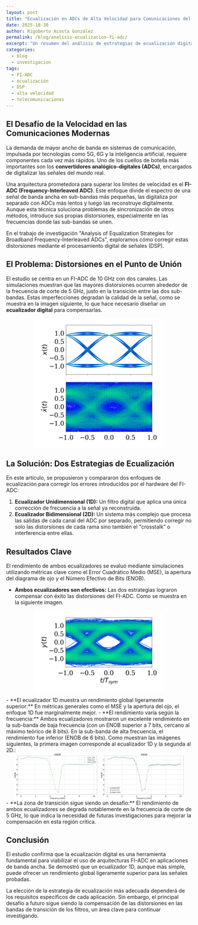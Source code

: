 ```yaml
---
layout: post
title: "Ecualización en ADCs de Alta Velocidad para Comunicaciones del Futuro"
date: 2025-10-30
author: Rigoberto Acosta González
permalink: /blog/analisis-ecualizacion-fi-adc/
excerpt: "Un resumen del análisis de estrategias de ecualización digital, 1D y 2D, para mejorar el rendimiento de los convertidores analógico-digitales de intercalado en frecuencia (FI-ADC) en sistemas de comunicación de banda ancha."
categories:
  - blog
  - investigacion
tags:
  - FI-ADC
  - ecualización
  - DSP
  - alta velocidad
  - telecomunicaciones
---
```


## El Desafío de la Velocidad en las Comunicaciones Modernas

La demanda de mayor ancho de banda en sistemas de comunicación, impulsada por tecnologías como 5G, 6G y la inteligencia artificial, requiere componentes cada vez más rápidos. Uno de los cuellos de botella más importantes son los **convertidores analógico-digitales (ADCs)**, encargados de digitalizar las señales del mundo real.

Una arquitectura prometedora para superar los límites de velocidad es el **FI-ADC (Frequency-Interleaved ADC)**. Este enfoque divide el espectro de una señal de banda ancha en sub-bandas más pequeñas, las digitaliza por separado con ADCs más lentos y luego las reconstruye digitalmente. Aunque esta técnica soluciona problemas de sincronización de otros métodos, introduce sus propias distorsiones, especialmente en las frecuencias donde las sub-bandas se unen.

En el trabajo de investigación "Analysis of Equalization Strategies for Broadband Frequency-Interleaved ADCs", exploramos cómo corregir estas distorsiones mediante el procesamiento digital de señales (DSP).

## El Problema: Distorsiones en el Punto de Unión

El estudio se centra en un FI-ADC de 10 GHz con dos canales. Las simulaciones muestran que las mayores distorsiones ocurren alrededor de la frecuencia de corte de 5 GHz, justo en la transición entre las dos sub-bandas. Estas imperfecciones degradan la calidad de la señal, como se muestra en la imagen siguiente, lo que hace necesario diseñar un **ecualizador digital** para compensarlas.

<p style="text-align:center;">
  <img src="/images/talk_1/Graph_Idea_NoEq_SUT1.png" alt="Idea sin ecualizar" style="max-width:70%;height:auto;display:block;margin:0 auto;">
</p>

## La Solución: Dos Estrategias de Ecualización

En este artículo, se propusieron y compararon dos enfoques de ecualización para corregir los errores introducidos por el hardware del FI-ADC:

1.  **Ecualizador Unidimensional (1D):** Un filtro digital que aplica una única corrección de frecuencia a la señal ya reconstruida.
2.  **Ecualizador Bidimensional (2D):** Un sistema más complejo que procesa las salidas de cada canal del ADC por separado, permitiendo corregir no solo las distorsiones de cada rama sino también el "crosstalk" o interferencia entre ellas.

## Resultados Clave

El rendimiento de ambos ecualizadores se evaluó mediante simulaciones utilizando métricas clave como el Error Cuadrático Medio (MSE), la apertura del diagrama de ojo y el Número Efectivo de Bits (ENOB).

-   **Ambos ecualizadores son efectivos:** Las dos estrategias lograron compensar con éxito las distorsiones del FI-ADC. Como se muestra en la siguiente imagen.

<p style="text-align:center;">
  <img src="/images/talk_1/Graph_Rec_SUT1_eq1.png" alt="Señal reconstruida ecualizada" style="max-width:70%;height:auto;display:block;margin:0 auto;">
</p>
-   **El ecualizador 1D muestra un rendimiento global ligeramente superior:** En métricas generales como el MSE y la apertura del ojo, el enfoque 1D fue marginalmente mejor.
-   **El rendimiento varía según la frecuencia:** Ambos ecualizadores mostraron un excelente rendimiento en la sub-banda de baja frecuencia (con un ENOB superior a 7 bits, cercano al máximo teórico de 8 bits). En la sub-banda de alta frecuencia, el rendimiento fue inferior (ENOB de 6 bits). Como muestran las imágenes siguientes, la primera imagen corresponde al ecualizador 1D y la segunda al 2D.:
<div style="text-align:center;display:flex;flex-wrap:wrap;gap:8px;justify-content:center;align-items:flex-start;">
  <img src="/images/talk_1/enob_1D.png" alt="ENOB 1D" style="max-width:45%;height:auto;">
  <img src="/images/talk_1/enob_2D.png" alt="ENOB 2D" style="max-width:45%;height:auto;">
</div>
-   **La zona de transición sigue siendo un desafío:** El rendimiento de ambos ecualizadores se degrada notablemente en la frecuencia de corte de 5 GHz, lo que indica la necesidad de futuras investigaciones para mejorar la compensación en esta región crítica.



## Conclusión

El estudio confirma que la ecualización digital es una herramienta fundamental para viabilizar el uso de arquitecturas FI-ADC en aplicaciones de banda ancha. Se demostró que un ecualizador 1D, aunque más simple, puede ofrecer un rendimiento global ligeramente superior para las señales probadas.

La elección de la estrategia de ecualización más adecuada dependerá de los requisitos específicos de cada aplicación. Sin embargo, el principal desafío a futuro sigue siendo la compensación de las distorsiones en las bandas de transición de los filtros, un área clave para continuar investigando.